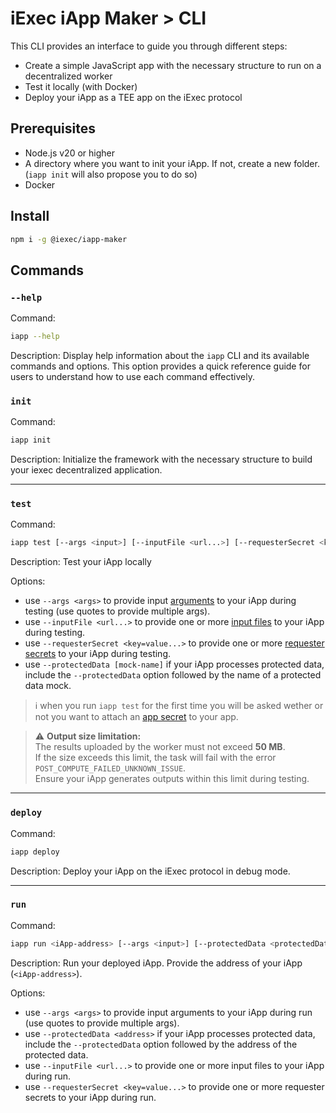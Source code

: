# iExec iApp Maker > CLI

This CLI provides an interface to guide you through different steps:

- Create a simple JavaScript app with the necessary structure to run on a
  decentralized worker
- Test it locally (with Docker)
- Deploy your iApp as a TEE app on the iExec protocol

## Prerequisites

- Node.js v20 or higher
- A directory where you want to init your iApp. If not, create a new folder.
  (`iapp init` will also propose you to do so)
- Docker

## Install

```sh
npm i -g @iexec/iapp-maker
```

## Commands

### `--help`

Command:

```sh
iapp --help
```

Description: Display help information about the `iapp` CLI and its available
commands and options. This option provides a quick reference guide for users to
understand how to use each command effectively.

### `init`

Command:

```sh
iapp init
```

Description: Initialize the framework with the necessary structure to build your
iexec decentralized application.

---

### `test`

Command:

```sh
iapp test [--args <input>] [--inputFile <url...>] [--requesterSecret <key=value...>]
```

Description: Test your iApp locally

Options:

- use `--args <args>` to provide input
  [arguments](https://protocol.docs.iex.ec/for-developers/technical-references/application-io#args)
  to your iApp during testing (use quotes to provide multiple args).
- use `--inputFile <url...>` to provide one or more
  [input files](https://protocol.docs.iex.ec/for-developers/technical-references/application-io#input-files)
  to your iApp during testing.
- use `--requesterSecret <key=value...>` to provide one or more
  [requester secrets](https://protocol.docs.iex.ec/for-developers/technical-references/application-io#requester-secrets)
  to your iApp during testing.
- use `--protectedData [mock-name]` if your iApp processes protected data,
  include the `--protectedData` option followed by the name of a protected data
  mock.

> ℹ️ when you run `iapp test` for the first time you will be asked wether or not
> you want to attach an
> [app secret](https://protocol.docs.iex.ec/for-developers/technical-references/application-io#app-developer-secret)
> to your app.

> ⚠️ **Output size limitation:**  
> The results uploaded by the worker must not exceed **50 MB**.  
> If the size exceeds this limit, the task will fail with the error
> `POST_COMPUTE_FAILED_UNKNOWN_ISSUE`.  
> Ensure your iApp generates outputs within this limit during testing.

---

### `deploy`

Command:

```sh
iapp deploy
```

Description: Deploy your iApp on the iExec protocol in debug mode.

---

### `run`

Command:

```sh
iapp run <iApp-address> [--args <input>] [--protectedData <protectedData-address>] [--inputFile <url...>]
```

Description: Run your deployed iApp. Provide the address of your iApp
(`<iApp-address>`).

Options:

- use `--args <args>` to provide input arguments to your iApp during run (use
  quotes to provide multiple args).
- use `--protectedData <address>` if your iApp processes protected data, include
  the `--protectedData` option followed by the address of the protected data.
- use `--inputFile <url...>` to provide one or more input files to your iApp
  during run.
- use `--requesterSecret <key=value...>` to provide one or more requester
  secrets to your iApp during run.
